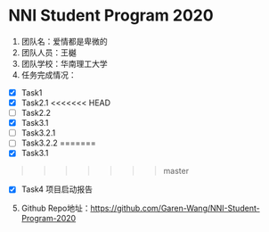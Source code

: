 # NNI Student Program 2020

1. 团队名：爱情都是卑微的
2. 团队人员：王樾
3. 团队学校：华南理工大学
4. 任务完成情况：
- [x] Task1
- [x] Task2.1
<<<<<<< HEAD
- [ ] Task2.2
- [x] Task3.1
- [ ] Task3.2.1
- [ ] Task3.2.2
=======
- [x] Task3.1
>>>>>>> master
- [x] Task4 项目启动报告
5. Github Repo地址：https://github.com/Garen-Wang/NNI-Student-Program-2020
